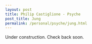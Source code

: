 ```yaml
---
layout: post
title: Philip Castiglione - Psyche
post_title: Jung
permalink: /personal/psyche/jung.html
---
```

Under construction. Check back soon.
